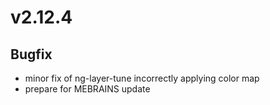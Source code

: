 # v2.12.4

## Bugfix

- minor fix of ng-layer-tune incorrectly applying color map
- prepare for MEBRAINS update
